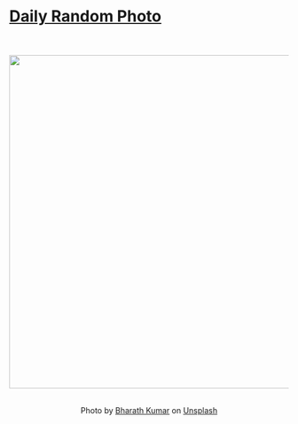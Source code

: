 # [Daily Random Photo](https://www.dailyrandomphoto.com/)

<div align="center">
  <br>
  <br>
  <a href="https://www.dailyrandomphoto.com/p/2025/2025-03-18/"><img src="https://images.unsplash.com/photo-1739722397335-8d39f12e31e6?crop=entropy&cs=tinysrgb&fit=max&fm=jpg&ixid=M3w3NzUwOHwwfDF8cmFuZG9tfHx8fHx8fHx8MTc0MjI1ODUzN3w&ixlib=rb-4.0.3&q=80&w=1080" width="600px"></a>
  <br>
  <br>
  <p class="has-text-grey">Photo by <a href="https://unsplash.com/@bharath9110?utm_source=Daily%20Random%20Photo&amp;utm_medium=referral" target="_blank" rel="noopener noreferrer">Bharath Kumar</a> on <a href="https://unsplash.com/photos/a-bunch-of-white-balls-sitting-on-top-of-each-other-cudX3kfa4kU?utm_source=Daily%20Random%20Photo&amp;utm_medium=referral" target="_blank" rel="noopener noreferrer">Unsplash</a></p>
</div>
